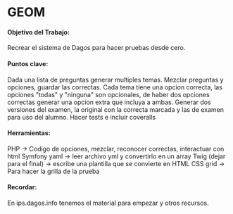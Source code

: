 # GEOM

#### Objetivo del Trabajo:
Recrear el sistema de Dagos para hacer pruebas desde cero.

#### Puntos clave:
Dada una lista de preguntas generar multiples temas.
Mezclar preguntas y opciones, guardar las correctas.
Cada tema tiene una opcion correcta, las opciones "todas" y "ninguna" son opcionales, de haber dos opciones correctas generar una opcion extra que incluya a ambas.
Generar dos versiones del examen, la original con la correcta marcada y las de examen para uso del alumno.
Hacer tests  e incluir coveralls

#### Herramientas:
PHP -> Codigo de opciones, mezclar, reconocer correctas, interactuar con html
Symfony yaml -> leer archivo yml y convertirlo en un array
Twig (dejar para el final) -> escribe una plantilla que se convierte en HTML
CSS grid -> Para hacer la grilla de la prueba

#### Recordar:
En ips.dagos.info tenemos el material para empezar y otros recursos.
